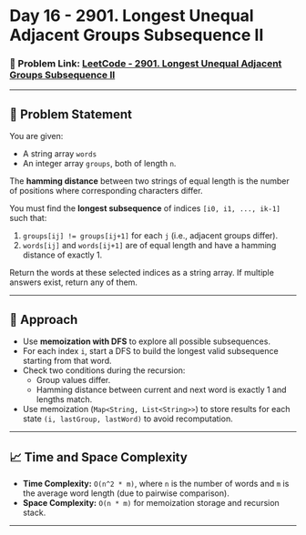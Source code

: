 # **Day 16 - 2901. Longest Unequal Adjacent Groups Subsequence II**

### 🔗 Problem Link: [LeetCode - 2901. Longest Unequal Adjacent Groups Subsequence II](https://leetcode.com/problems/longest-unequal-adjacent-groups-subsequence-ii)

---

## **📝 Problem Statement**

You are given:
- A string array `words`
- An integer array `groups`, both of length `n`.

The **hamming distance** between two strings of equal length is the number of positions where corresponding characters differ.

You must find the **longest subsequence** of indices `[i0, i1, ..., ik-1]` such that:

1. `groups[ij] != groups[ij+1]` for each `j` (i.e., adjacent groups differ).
2. `words[ij]` and `words[ij+1]` are of equal length and have a hamming distance of exactly 1.

Return the words at these selected indices as a string array. If multiple answers exist, return any of them.

---

## **🧠 Approach**

- Use **memoization with DFS** to explore all possible subsequences.
- For each index `i`, start a DFS to build the longest valid subsequence starting from that word.
- Check two conditions during the recursion:
  - Group values differ.
  - Hamming distance between current and next word is exactly 1 and lengths match.
- Use memoization (`Map<String, List<String>>`) to store results for each state `(i, lastGroup, lastWord)` to avoid recomputation.

---

## **📈 Time and Space Complexity**

- **Time Complexity:** `O(n^2 * m)`, where `n` is the number of words and `m` is the average word length (due to pairwise comparison).
- **Space Complexity:** `O(n * m)` for memoization storage and recursion stack.

---

